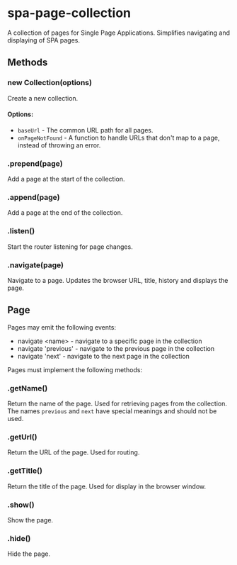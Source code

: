 # spa-page-collection

A collection of pages for Single Page Applications. Simplifies navigating and displaying of SPA pages.

## Methods

### new Collection(options)

Create a new collection.

#### Options:

- `baseUrl` - The common URL path for all pages.
- `onPageNotFound` - A function to handle URLs that don't map to a page, instead of throwing an error.

### .prepend(page)

Add a page at the start of the collection.

### .append(page)

Add a page at the end of the collection.

### .listen()

Start the router listening for page changes.

### .navigate(page)

Navigate to a page. Updates the browser URL, title, history and displays the page.

## Page

Pages may emit the following events:

- navigate &lt;name&gt; - navigate to a specific page in the collection
- navigate 'previous' - navigate to the previous page in the collection
- navigate 'next' - navigate to the next page in the collection

Pages must implement the following methods:

### .getName()

Return the name of the page. Used for retrieving pages from the collection. The names `previous` and `next` have special meanings and should not be used.

### .getUrl()

Return the URL of the page. Used for routing.

### .getTitle()

Return the title of the page. Used for display in the browser window.

### .show()

Show the page.

### .hide()

Hide the page.